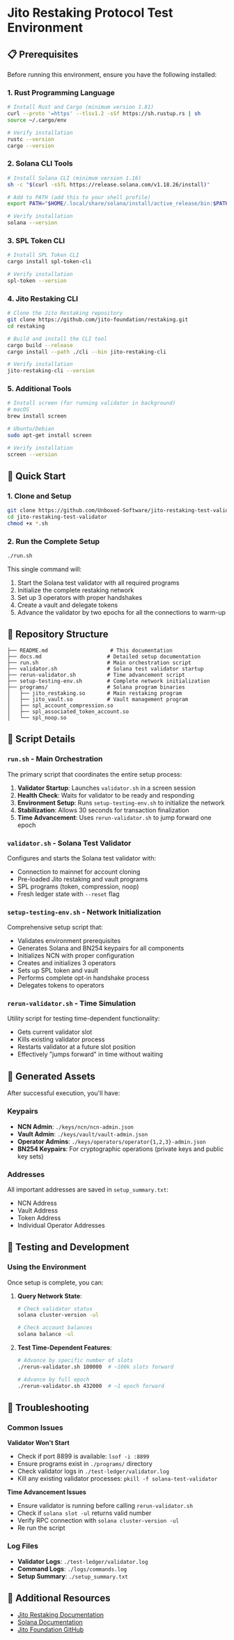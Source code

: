 # Jito Restaking Protocol Test Environment

## 📋 Prerequisites

Before running this environment, ensure you have the following installed:

### 1. Rust Programming Language

```bash
# Install Rust and Cargo (minimum version 1.81)
curl --proto '=https' --tlsv1.2 -sSf https://sh.rustup.rs | sh
source ~/.cargo/env

# Verify installation
rustc --version
cargo --version
```

### 2. Solana CLI Tools

```bash
# Install Solana CLI (minimum version 1.16)
sh -c "$(curl -sSfL https://release.solana.com/v1.18.26/install)"

# Add to PATH (add this to your shell profile)
export PATH="$HOME/.local/share/solana/install/active_release/bin:$PATH"

# Verify installation
solana --version
```

### 3. SPL Token CLI

```bash
# Install SPL Token CLI
cargo install spl-token-cli

# Verify installation
spl-token --version
```

### 4. Jito Restaking CLI

```bash
# Clone the Jito Restaking repository
git clone https://github.com/jito-foundation/restaking.git
cd restaking

# Build and install the CLI tool
cargo build --release
cargo install --path ./cli --bin jito-restaking-cli

# Verify installation
jito-restaking-cli --version
```

### 5. Additional Tools

```bash
# Install screen (for running validator in background)
# macOS
brew install screen

# Ubuntu/Debian
sudo apt-get install screen

# Verify installation
screen --version
```

## 🚀 Quick Start

### 1. Clone and Setup

```bash
git clone https://github.com/Unboxed-Software/jito-restaking-test-validator.git
cd jito-restaking-test-validator
chmod +x *.sh
```

### 2. Run the Complete Setup

```bash
./run.sh
```

This single command will:

1. Start the Solana test validator with all required programs
2. Initialize the complete restaking network
3. Set up 3 operators with proper handshakes
4. Create a vault and delegate tokens
5. Advance the validator by two epochs for all the connections to warm-up

## 📁 Repository Structure

```
├── README.md                    # This documentation
├── docs.md                     # Detailed setup documentation
├── run.sh                      # Main orchestration script
├── validator.sh                # Solana test validator startup
├── rerun-validator.sh          # Time advancement script
├── setup-testing-env.sh        # Complete network initialization
├── programs/                   # Solana program binaries
│   ├── jito_restaking.so       # Main restaking program
│   ├── jito_vault.so           # Vault management program
│   ├── spl_account_compression.so
│   ├── spl_associated_token_account.so
│   └── spl_noop.so
```

## 🔧 Script Details

### `run.sh` - Main Orchestration

The primary script that coordinates the entire setup process:

1. **Validator Startup**: Launches `validator.sh` in a screen session
2. **Health Check**: Waits for validator to be ready and responding
3. **Environment Setup**: Runs `setup-testing-env.sh` to initialize the network
4. **Stabilization**: Allows 30 seconds for transaction finalization
5. **Time Advancement**: Uses `rerun-validator.sh` to jump forward one epoch

### `validator.sh` - Solana Test Validator

Configures and starts the Solana test validator with:

- Connection to mainnet for account cloning
- Pre-loaded Jito restaking and vault programs
- SPL programs (token, compression, noop)
- Fresh ledger state with `--reset` flag

### `setup-testing-env.sh` - Network Initialization

Comprehensive setup script that:

- Validates environment prerequisites
- Generates Solana and BN254 keypairs for all components
- Initializes NCN with proper configuration
- Creates and initializes 3 operators
- Sets up SPL token and vault
- Performs complete opt-in handshake process
- Delegates tokens to operators

### `rerun-validator.sh` - Time Simulation

Utility script for testing time-dependent functionality:

- Gets current validator slot
- Kills existing validator process
- Restarts validator at a future slot position
- Effectively "jumps forward" in time without waiting

## 🔑 Generated Assets

After successful execution, you'll have:

### Keypairs

- **NCN Admin**: `./keys/ncn/ncn-admin.json`
- **Vault Admin**: `./keys/vault/vault-admin.json`
- **Operator Admins**: `./keys/operators/operator{1,2,3}-admin.json`
- **BN254 Keypairs**: For cryptographic operations (private keys and public key sets)

### Addresses

All important addresses are saved in `setup_summary.txt`:

- NCN Address
- Vault Address
- Token Address
- Individual Operator Addresses

## 🧪 Testing and Development

### Using the Environment

Once setup is complete, you can:

1. **Query Network State**:

   ```bash
   # Check validator status
   solana cluster-version -ul
   
   # Check account balances
   solana balance -ul
   ```

3. **Test Time-Dependent Features**:

   ```bash
   # Advance by specific number of slots
   ./rerun-validator.sh 100000  # ~100k slots forward
   
   # Advance by full epoch
   ./rerun-validator.sh 432000  # ~1 epoch forward
   ```

## 🚨 Troubleshooting

### Common Issues

**Validator Won't Start**

- Check if port 8899 is available: `lsof -i :8899`
- Ensure programs exist in `./programs/` directory
- Check validator logs in `./test-ledger/validator.log`
- Kill any existing validator processes: `pkill -f solana-test-validator`

**Time Advancement Issues**

- Ensure validator is running before calling `rerun-validator.sh`
- Check if `solana slot -ul` returns valid number
- Verify RPC connection with `solana cluster-version -ul`
- Re run the script

### Log Files

- **Validator Logs**: `./test-ledger/validator.log`
- **Command Logs**: `./logs/commands.log`
- **Setup Summary**: `./setup_summary.txt`

## 📖 Additional Resources

- [Jito Restaking Documentation](https://jito-foundation.gitbook.io/restaking)
- [Solana Documentation](https://docs.solana.com/)
- [Jito Foundation GitHub](https://github.com/jito-foundation/restaking)

